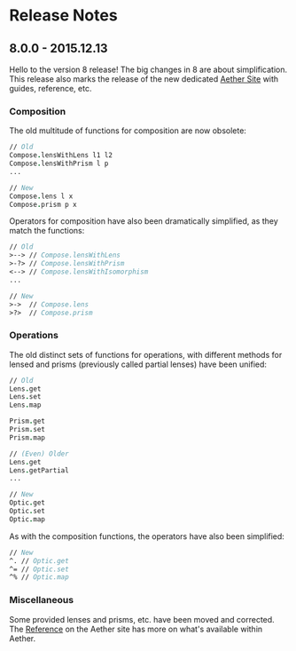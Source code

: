 # Release Notes

## 8.0.0 - 2015.12.13

Hello to the version 8 release! The big changes in 8 are about simplification. This release also marks the release of the new dedicated [Aether Site][aether] with guides, reference, etc.

### Composition

The old multitude of functions for composition are now obsolete:

```fsharp
// Old
Compose.lensWithLens l1 l2
Compose.lensWithPrism l p
...

// New
Compose.lens l x
Compose.prism p x
```
Operators for composition have also been dramatically simplified, as they match the functions:

```fsharp
// Old
>--> // Compose.lensWithLens
>-?> // Compose.lensWithPrism
<--> // Compose.lensWithIsomorphism
... 

// New
>->  // Compose.lens
>?>  // Compose.prism
```

### Operations

The old distinct sets of functions for operations, with different methods for lensed and prisms (previously called partial lenses) have been unified:

```fsharp
// Old
Lens.get
Lens.set
Lens.map

Prism.get
Prism.set
Prism.map

// (Even) Older
Lens.get
Lens.getPartial
...

// New
Optic.get
Optic.set
Optic.map
```

As with the composition functions, the operators have also been simplified:

```fsharp
// New
^. // Optic.get
^= // Optic.set
^% // Optic.map
```

### Miscellaneous

Some provided lenses and prisms, etc. have been moved and corrected. The [Reference][reference] on the Aether site has more on what's available within Aether.

[aether]: https://xyncro.tech/aether
[reference]: https://xyncro.tech/aether/reference
